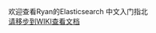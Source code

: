 欢迎查看Ryan的Elasticsearch 中文入门指北 </br> <a href="https://github.com/Ryan1985/ElasticSearchReferences/wiki">请移步到WIKI查看文档</a>
